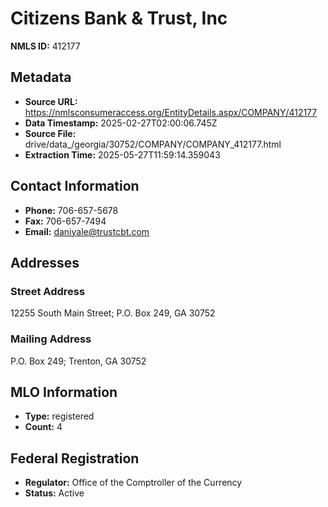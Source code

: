 # Citizens Bank & Trust, Inc

**NMLS ID:** 412177

## Metadata
- **Source URL:** https://nmlsconsumeraccess.org/EntityDetails.aspx/COMPANY/412177
- **Data Timestamp:** 2025-02-27T02:00:06.745Z
- **Source File:** drive/data_/georgia/30752/COMPANY/COMPANY_412177.html
- **Extraction Time:** 2025-05-27T11:59:14.359043

## Contact Information
- **Phone:** 706-657-5678
- **Fax:** 706-657-7494
- **Email:** daniyale@trustcbt.com

## Addresses
### Street Address
12255 South Main Street; P.O. Box 249, GA 30752

### Mailing Address
P.O. Box 249; Trenton, GA 30752

## MLO Information
- **Type:** registered
- **Count:** 4

## Federal Registration
- **Regulator:** Office of the Comptroller of the Currency
- **Status:** Active

